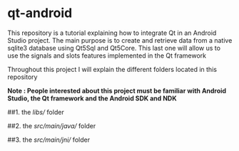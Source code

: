 # qt-android

This repository is a tutorial explaining how to integrate Qt in an Android Studio project. The main purpose is to create and retrieve data from a native sqlite3 database using Qt5Sql and Qt5Core. This last one will allow us to use the signals and slots features implemented in the Qt framework

Throughout this project I will explain the different folders located in this repository 

**Note : People interested about this project must be familiar with Android Studio, the Qt framework and the Android SDK and NDK**

##1. the *libs/* folder

##2. the *src/main/java/* folder

##3. the *src/main/jni/* folder


